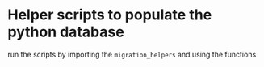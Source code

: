 # Helper scripts to populate the python database

run the scripts by importing the `migration_helpers` and using the functions